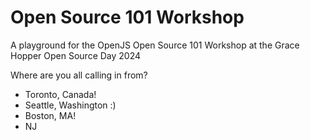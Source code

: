 # Open Source 101 Workshop
A playground for the OpenJS Open Source 101 Workshop at the Grace Hopper Open Source Day 2024

Where are you all calling in from?
- Toronto, Canada!
- Seattle, Washington :)
- Boston, MA!
- NJ
